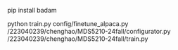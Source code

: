 <!-- cd ./MDS5210-24fall/
git config user.name "jijivski"
git config user.email  "jijivski@outlook.com" -->



pip install badam


python train.py config/finetune_alpaca.py
/223040239/chenghao/MDS5210-24fall/configurator.py
/223040239/chenghao/MDS5210-24fall/train.py